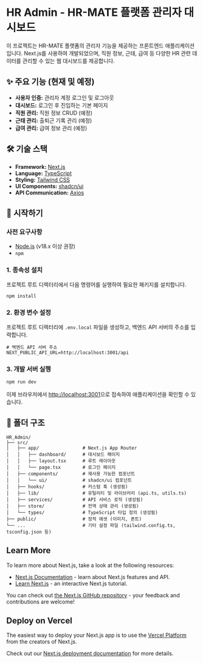 # HR Admin - HR-MATE 플랫폼 관리자 대시보드

이 프로젝트는 HR-MATE 플랫폼의 관리자 기능을 제공하는 프론트엔드 애플리케이션입니다. Next.js를 사용하여 개발되었으며, 직원 정보, 근태, 급여 등 다양한 HR 관련 데이터를 관리할 수 있는 웹 대시보드를 제공합니다.

## ✨ 주요 기능 (현재 및 예정)

- **사용자 인증:** 관리자 계정 로그인 및 로그아웃
- **대시보드:** 로그인 후 진입하는 기본 페이지
- **직원 관리:** 직원 정보 CRUD (예정)
- **근태 관리:** 출퇴근 기록 관리 (예정)
- **급여 관리:** 급여 정보 관리 (예정)

## 🛠️ 기술 스택

- **Framework:** [Next.js](https://nextjs.org/)
- **Language:** [TypeScript](https://www.typescriptlang.org/)
- **Styling:** [Tailwind CSS](https://tailwindcss.com/)
- **UI Components:** [shadcn/ui](https://ui.shadcn.com/)
- **API Communication:** [Axios](https://axios-http.com/)

## 🚀 시작하기

### 사전 요구사항

- [Node.js](https://nodejs.org/en/) (v18.x 이상 권장)
- `npm`

### 1. 종속성 설치

프로젝트 루트 디렉터리에서 다음 명령어를 실행하여 필요한 패키지를 설치합니다.

```bash
npm install
```

### 2. 환경 변수 설정

프로젝트 루트 디렉터리에 `.env.local` 파일을 생성하고, 백엔드 API 서버의 주소를 입력합니다.

```env
# 백엔드 API 서버 주소
NEXT_PUBLIC_API_URL=http://localhost:3001/api
```

### 3. 개발 서버 실행

```bash
npm run dev
```

이제 브라우저에서 [http://localhost:3001](http://localhost:3001)으로 접속하여 애플리케이션을 확인할 수 있습니다.

## 📁 폴더 구조

```
HR_Admin/
├── src/
│   ├── app/                # Next.js App Router
│   │   ├── dashboard/      # 대시보드 페이지
│   │   ├── layout.tsx      # 루트 레이아웃
│   │   └── page.tsx        # 로그인 페이지
│   ├── components/         # 재사용 가능한 컴포넌트
│   │   └── ui/             # shadcn/ui 컴포넌트
│   ├── hooks/              # 커스텀 훅 (생성됨)
│   ├── lib/                # 유틸리티 및 라이브러리 (api.ts, utils.ts)
│   ├── services/           # API 서비스 로직 (생성됨)
│   ├── store/              # 전역 상태 관리 (생성됨)
│   └── types/              # TypeScript 타입 정의 (생성됨)
├── public/                 # 정적 에셋 (이미지, 폰트)
└── ...                     # 기타 설정 파일 (tailwind.config.ts, tsconfig.json 등)
```

## Learn More

To learn more about Next.js, take a look at the following resources:

- [Next.js Documentation](https://nextjs.org/docs) - learn about Next.js features and API.
- [Learn Next.js](https://nextjs.org/learn) - an interactive Next.js tutorial.

You can check out [the Next.js GitHub repository](https://github.com/vercel/next.js) - your feedback and contributions are welcome!

## Deploy on Vercel

The easiest way to deploy your Next.js app is to use the [Vercel Platform](https://vercel.com/new?utm_medium=default-template&filter=next.js&utm_source=create-next-app&utm_campaign=create-next-app-readme) from the creators of Next.js.

Check out our [Next.js deployment documentation](https://nextjs.org/docs/app/building-your-application/deploying) for more details.
